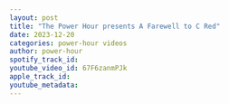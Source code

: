 ```yaml
---
layout: post
title: "The Power Hour presents A Farewell to C Red"
date: 2023-12-20
categories: power-hour videos
author: power-hour
spotify_track_id: 
youtube_video_id: 67F6zanmPJk
apple_track_id: 
youtube_metadata: 
---
```


